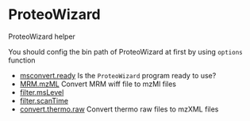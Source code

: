 ﻿# ProteoWizard

ProteoWizard helper
 
 You should config the bin path of ProteoWizard at first 
 by using ``options`` function

+ [msconvert.ready](ProteoWizard/msconvert.ready.1) Is the ``ProteoWizard`` program ready to use?
+ [MRM.mzML](ProteoWizard/MRM.mzML.1) Convert MRM wiff file to mzMl files
+ [filter.msLevel](ProteoWizard/filter.msLevel.1) 
+ [filter.scanTime](ProteoWizard/filter.scanTime.1) 
+ [convert.thermo.raw](ProteoWizard/convert.thermo.raw.1) Convert thermo raw files to mzXML files

